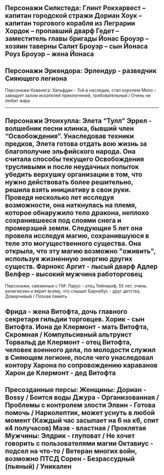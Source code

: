 Персонажи Силкстеда: 
Глинт Рокхарвест – капитан городской стражи	
Дориан Хоук – капитан торгового корабля из Леграрии
Хордок – пропавший дварф
Гедет – заместитель главы бригады
Йонас Броуэр – хозяин таверны
Салит Броуэр – сын Йонаса
Роуз Броуэр – жена Йонаса
---
Персонажи Эркендора:
Эрлендур - разведчик Сияющего легиона
---
Персонажи Кованега:
Хальфдан - 7ой в наследии, стал королем
Мило - заведует залом искателей приключений, требовательный / Очень не любит жару 

---
Персонажи Этонхулла:
Элета “Тулл” Эррел - волшебник песни клинка, бывший член “Освобождения”. Унаследовав техники предков, Элета готова отдать вою жизнь за благополучие эльфийского народа. Она считала способы текущего Освобождения трусливыми и после неудачных попыток убедить верхушку организации в том, что нужно действовать более решительно, решила взять инициативу в свои руки. Проведя несколько лет исследуя возможности, она наткнулась на племя, которое обнаружило тело дракона, неплохо сохранившееся под слоями снега и промерзшей земли. Следующие 5 лет она провела исследуя магию, сохранившуюся в теле это могущественного существа. Она открыла, что эту магию возможно "оживить", используя жизненную энергию других существ.
Фарнокс Аргит - лысый дварф
Адлер Велфер - высокий мужчина работорговец
---
Персонажи, связанные с ПИ:
Ларус - отец Тейнериф, 55 лет, очень религиозен и верит всему, что слышит
Барнабус - друг детства, Доверчивый / Плохая память

Фрида - жена Витофта, дочь главного секретаря гильдии торговцев. 
Хорик - сын Витофта.
Иона де Клермонт - мать Витофта, Скромная / Компульсивный альтруист
Торвальд де Клермонт - отец Витофта, человек военного дела, по молодости служил в Сияющем легионе, после чего унаследовал контору Харона по сопровождению караванов
Харон де Клермонт - дед Витофта
---
Пресозданные персы:
Женщины:
Дориан - Bossy / Боится воды
Джура - Организованная / Проблемы с контролем злости
Элвин - Готова помочь / Нарколептик, может уснуть в любой момент (Каждый час засыпает на 6 на к6, спит к4 получасов)
Маэв - властная / Проклятая 
Мужчины:
Элдрик - глуповат / Не хочет говорить с пользователями магии
Октавиус - подсел на что-то / Ветеран многих войн, возможно ПТСД
Сорен - Безрассудный (пьяный) / Уникален
---